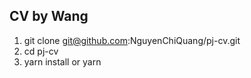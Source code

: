 
## CV by Wang
1. git clone git@github.com:NguyenChiQuang/pj-cv.git
2. cd pj-cv
3. yarn install or yarn
